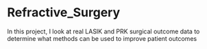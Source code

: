 # Refractive_Surgery
In this project, I look at real LASIK and PRK surgical outcome data to determine what methods can be used to improve patient outcomes
